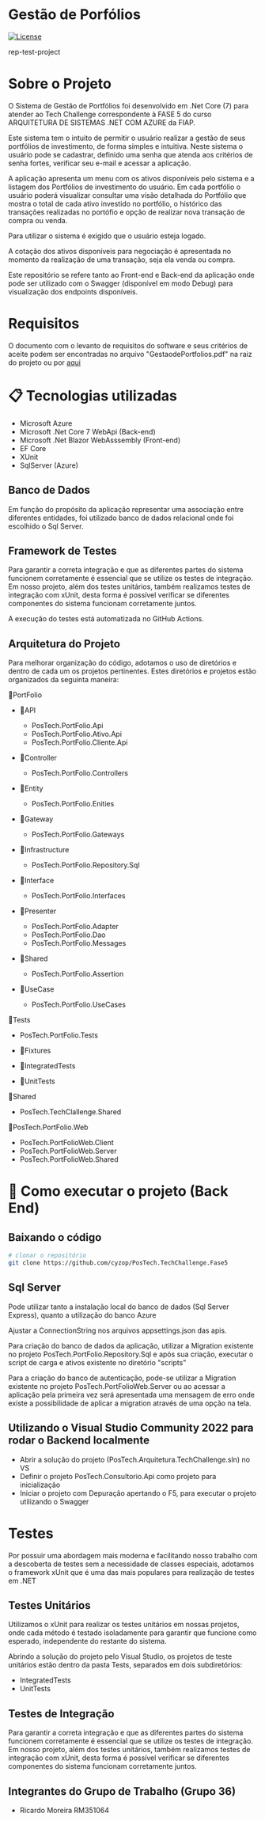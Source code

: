 # Gestão de Porfólios
[![License](https://img.shields.io/badge/license-MIT-green)](./LICENSE)

rep-test-project

# Sobre o Projeto

O Sistema de Gestão de Portfólios foi desenvolvido em .Net Core (7) para atender ao Tech Challenge correspondente à FASE 5 do curso ARQUITETURA DE SISTEMAS .NET COM AZURE da FIAP.

Este sistema tem o intuito de permitir o usuário realizar a gestão de seus portfólios de investimento, de forma simples e intuitiva. Neste sistema o usuário pode se cadastrar, definido uma senha que atenda aos critérios de senha fortes, verificar seu e-mail e acessar a aplicação.

A aplicação apresenta um menu com os ativos disponíveis pelo sistema e a listagem dos Portfólios de investimento do usuário. Em cada portfólio o usuário poderá visualizar consultar uma visão detalhada do Portfólio que mostra o total de cada ativo investido no portfólio, o histórico das transações realizadas no portófio e opção de realizar nova transação de compra ou venda. 

Para utilizar o sistema é exigido que o usuário esteja logado.

A cotação dos ativos disponíveis para negociação é apresentada no momento da realização de uma transação, seja ela venda ou compra.

Este repositório se refere tanto ao Front-end e Back-end da aplicação onde pode ser utilizado com o Swagger (disponível em modo Debug) para visualização dos endpoints disponíveis.

# Requisitos

O documento com o levanto de requisitos do software e seus critérios de aceite podem ser encontradas no arquivo "GestaodePortfolios.pdf" na raiz do projeto ou por [aqui](https://github.com/cyzop/PosTech.TechChallenge.Fase5/blob/master/GestaodePortfolios.pdf)


# 📋 Tecnologias utilizadas

- Microsoft Azure
- Microsoft .Net Core 7 WebApi (Back-end)
- Microsoft .Net Blazor WebAsssembly (Front-end)
- EF Core
- XUnit 
- SqlServer (Azure)

## Banco de Dados

Em função do propósito da aplicação representar uma associação entre diferentes entidades, foi utilizado banco de dados relacional onde foi escolhido o Sql Server.

## Framework de Testes

Para garantir a correta integração e que as diferentes partes do sistema funcionem corretamente é essencial que se utilize os testes de integração.
Em nosso projeto, além dos testes unitários, também realizamos testes de integração com xUnit, desta forma é possível verificar se diferentes componentes do sistema funcionam corretamente juntos.

A execução do testes está automatizada no GitHub Actions.

## Arquitetura do Projeto

Para melhorar organização do código, adotamos o uso de diretórios e dentro de cada um os projetos pertinentes. 
Estes diretórios e projetos estão organizados da seguinta maneira:

📁PortFolio

  - 📁API
      - PosTech.PortFolio.Api
      - PosTech.PortFolio.Ativo.Api
      - PosTech.PortFolio.Cliente.Api
   
  - 📁Controller
      - PosTech.PortFolio.Controllers
   
  - 📁Entity
      - PosTech.PortFolio.Enities
   
  - 📁Gateway
      - PosTech.PortFolio.Gateways
    
  - 📁Infrastructure
      - PosTech.PortFolio.Repository.Sql

  - 📁Interface
      - PosTech.PortFolio.Interfaces

  - 📁Presenter
      - PosTech.PortFolio.Adapter
      - PosTech.PortFolio.Dao
      - PosTech.PortFolio.Messages
      
  - 📁Shared
      - PosTech.PortFolio.Assertion
      
  - 📁UseCase
      - PosTech.PortFolio.UseCases
 
📁Tests
   - PosTech.PortFolio.Tests
   
  - 📁Fixtures
  - 📁IntegratedTests
  - 📁UnitTests

📁Shared
  - PosTech.TechClallenge.Shared
    
📁PosTech.PortFolio.Web
  - PosTech.PortFolioWeb.Client
  - PosTech.PortFolioWeb.Server
  - PosTech.PortFolioWeb.Shared

    
# 🔧 Como executar o projeto (Back End)

## Baixando o código

```bash
# clonar o repositório
git clone https://github.com/cyzop/PosTech.TechChallenge.Fase5
```

## Sql Server

Pode utilizar tanto a instalação local do banco de dados (Sql Server Express), quanto a utilização do banco Azure

Ajustar a ConnectionString nos arquivos appsettings.json das apis.

Para criação do banco de dados da aplicação, utilizar a Migration existente no projeto PosTech.PortFolio.Repository.Sql e após sua criação, executar o script de carga e ativos existente no diretório "scripts"

Para a criação do banco de autenticação, pode-se utilizar a Migration existente no projeto PosTech.PortFolioWeb.Server ou ao acessar a aplicação pela primeira vez será apresentada uma mensagem de erro onde existe a possibilidade de aplicar a migration através de uma opção na tela.


## Utilizando o Visual Studio Community 2022 para rodar o Backend localmente

- Abrir a solução do projeto (PosTech.Arquitetura.TechChallenge.sln) no VS
- Definir o projeto PosTech.Consultorio.Api como projeto para inicialização
- Iniciar o projeto com Depuração apertando o F5, para executar o projeto utilizando o Swagger


# Testes

Por possuir uma abordagem mais moderna e facilitando nosso trabalho com a descoberta de testes sem a necessidade de classes especiais, adotamos o framework xUnit que é uma das mais populares para realização de testes em .NET

## Testes Unitários

Utilizamos o xUnit para realizar os testes unitários em nossas projetos, onde cada método é testado isoladamente para garantir que funcione como esperado, independente do restante do sistema.

Abrindo a solução do projeto pelo Visual Studio, os projetos de teste unitários estão dentro da pasta Tests, separados em dois subdiretórios: 
- IntegratedTests
- UnitTests

## Testes de Integração 

Para garantir a correta integração e que as diferentes partes do sistema funcionem corretamente é essencial que se utilize os testes de integração.
Em nosso projeto, além dos testes unitários, também realizamos testes de integração com xUnit, desta forma é possível verificar se diferentes componentes do sistema funcionam corretamente juntos.


## Integrantes do Grupo de Trabalho (Grupo 36)
- Ricardo Moreira RM351064 
